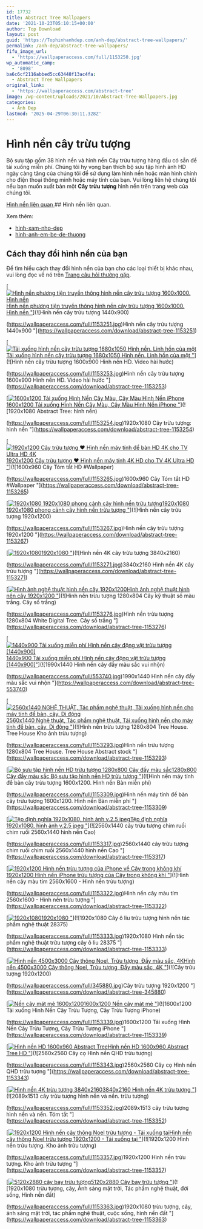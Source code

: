 ```yaml
---
id: 17732
title: Abstract Tree Wallpapers
date: '2021-10-23T05:10:15+00:00'
author: Top Download
layout: post
guid: 'https://Tophinhanhdep.com/anh-dep/abstract-tree-wallpapers/'
permalink: /anh-dep/abstract-tree-wallpapers/
fifu_image_url:
  - 'https://wallpaperaccess.com/full/1153250.jpg'
wp_automatic_camp:
  - '8098'
ba6c6cf2116abbed5cc63448f13ac4fa:
  - Abstract Tree Wallpapers
original_link:
  - 'https://wallpaperaccess.com/abstract-tree'
image: /wp-content/uploads/2021/10/Abstract-Tree-Wallpapers.jpg
categories:
  - Ảnh Đẹp
lastmod: '2025-04-29T06:30:11.328Z'
---
```

# Hình nền cây trừu tượng

Bộ sưu tập gồm 38 hình nền và hình nền Cây trừu tượng hàng đầu có sẵn để tải xuống miễn phí. Chúng tôi hy vọng bạn thích bộ sưu tập hình ảnh HD ngày càng tăng của chúng tôi để sử dụng làm hình nền hoặc màn hình chính cho điện thoại thông minh hoặc máy tính của bạn. Vui lòng liên hệ chúng tôi nếu bạn muốn xuất bản một **Cây trừu tượng** hình nền trên trang web của chúng tôi.

[Hình nền liên quan ](#related) ## Hình nền liên quan.

   
 Xem thêm:

   
- [hinh-xam-nho-dep](https://tophinhanhdep.com/hinh-xam-dep/hinh-xam-nho-dep/)
- [hinh-anh-em-be-de-thuong](https://tophinhanhdep.com/hinh-anh-de-thuong/hinh-anh-em-be-de-thuong/)

## Cách thay đổi hình nền của bạn

Để tìm hiểu cách thay đổi hình nền của bạn cho các loại thiết bị khác nhau, vui lòng đọc về nó trên [Trang câu hỏi thường gặp](https://tophinhanhdep.com/faq/).

  
[[![Hình nền phương tiện truyền thông hình nền cây trừu tượng 1600x1000.  Hình nền](https://wallpaperaccess.com/full/1153250.jpg)Hình nền phương tiện truyền thông hình nền cây trừu tượng 1600x1000. Hình nền "](https://wallpaperaccess.com/download/abstract-tree-1153250)](![Hình nền cây trừu tượng 1440x900)

(https://wallpaperaccess.com/full/1153251.jpg)Hình nền cây trừu tượng 1440x900 "](https://wallpaperaccess.com/download/abstract-tree-1153251)

[[![Tải xuống hình nền cây trừu tượng 1680x1050 Hình nền.  Linh hồn của một](https://wallpaperaccess.com/full/1153252.jpg)Tải xuống hình nền cây trừu tượng 1680x1050 Hình nền. Linh hồn của một "](https://wallpaperaccess.com/download/abstract-tree-1153252)](![Hình nền cây trừu tượng 1600x900 Hình nền HD.  Video hài hước)

(https://wallpaperaccess.com/full/1153253.jpg)Hình nền cây trừu tượng 1600x900 Hình nền HD. Video hài hước "](https://wallpaperaccess.com/download/abstract-tree-1153253)

[[![1600x1200 Tải xuống Hình Nền Cây Màu, Cây Màu Hình Nền iPhone](https://wallpaperaccess.com/full/345759.jpg)1600x1200 Tải xuống Hình Nền Cây Màu, Cây Màu Hình Nền iPhone "](https://wallpaperaccess.com/download/abstract-tree-345759)](![1920x1080 Abstract Tree: hình nền)

(https://wallpaperaccess.com/full/1153254.jpg)1920x1080 Cây trừu tượng: hình nền "](https://wallpaperaccess.com/download/abstract-tree-1153254)

[[![1920x1200 Cây trừu tượng ❤ Hình nền máy tính để bàn HD 4K cho TV Ultra HD 4K](https://wallpaperaccess.com/full/1153255.jpg)1920x1200 Cây trừu tượng ❤ Hình nền máy tính 4K HD cho TV 4K Ultra HD "](https://wallpaperaccess.com/download/abstract-tree-1153255)](![1600x960 Cây Tóm tắt HD #Wallpaper)

(https://wallpaperaccess.com/full/1153265.jpg)1600x960 Cây Tóm tắt HD #Wallpaper "](https://wallpaperaccess.com/download/abstract-tree-1153265)

[[![1920x1080 1920x1080 phong cảnh cây hình nền trừu tượng](https://wallpaperaccess.com/full/1153266.jpg)1920x1080 1920x1080 phong cảnh cây hình nền trừu tượng "](https://wallpaperaccess.com/download/abstract-tree-1153266)](![Hình nền cây trừu tượng 1920x1200)

(https://wallpaperaccess.com/full/1153267.jpg)Hình nền cây trừu tượng 1920x1200 "](https://wallpaperaccess.com/download/abstract-tree-1153267)

[[![1920x1080 ](https://wallpaperaccess.com/full/1153270.jpg)1920x1080 "](https://wallpaperaccess.com/download/abstract-tree-1153270)](![Hình nền 4K cây trừu tượng 3840x2160)

(https://wallpaperaccess.com/full/1153271.jpg)3840x2160 Hình nền 4K cây trừu tượng "](https://wallpaperaccess.com/download/abstract-tree-1153271)

[[![Hình ảnh nghệ thuật hình nền cây 1920x1200](https://wallpaperaccess.com/full/1153273.jpg)Hình ảnh nghệ thuật hình nền cây 1920x1200 "](https://wallpaperaccess.com/download/abstract-tree-1153273)](![Hình nền trừu tượng 1280x804 Cây kỹ thuật số màu trắng.  Cây số trắng)

(https://wallpaperaccess.com/full/1153276.jpg)Hình nền trừu tượng 1280x804 White Digital Tree. Cây số trắng "](https://wallpaperaccess.com/download/abstract-tree-1153276)

[[![1440x900 Tải xuống miễn phí Hình nền cây động vật trừu tượng [1440x900]](https://wallpaperaccess.com/full/1153278.jpg)1440x900 Tải xuống miễn phí Hình nền cây động vật trừu tượng \[1440x900\]"](https://wallpaperaccess.com/download/abstract-tree-1153278)](![1990x1440 Hình nền cây đầy màu sắc vui nhộn)

(https://wallpaperaccess.com/full/553740.jpg)1990x1440 Hình nền cây đầy màu sắc vui nhộn "](https://wallpaperaccess.com/download/abstract-tree-553740)

[[![2560x1440 NGHỆ THUẬT, Tác phẩm nghệ thuật, Tải xuống hình nền cho máy tính để bàn, cây, Di động](https://wallpaperaccess.com/full/1153291.jpg)2560x1440 Nghệ thuật, Tác phẩm nghệ thuật, Tải xuống hình nền cho máy tính để bàn, cây, Di động "](https://wallpaperaccess.com/download/abstract-tree-1153291)](![Hình nền trừu tượng 1280x804 Tree House.  Tree House Kho ảnh trừu tượng)

(https://wallpaperaccess.com/full/1153293.jpg)Hình nền trừu tượng 1280x804 Tree House. Tree House Abstract stock "](https://wallpaperaccess.com/download/abstract-tree-1153293)

[[![Bộ sưu tập hình nền HD trừu tượng 1280x800 Cây đầy màu sắc](https://wallpaperaccess.com/full/1153299.jpg)1280x800 Cây đầy màu sắc Bộ sưu tập hình nền HD trừu tượng "](https://wallpaperaccess.com/download/abstract-tree-1153299)](![Hình nền máy tính để bàn cây trừu tượng 1600x1200.  Hình nền Bàn miễn phí)

(https://wallpaperaccess.com/full/1153309.jpg)Hình nền máy tính để bàn cây trừu tượng 1600x1200. Hình nền Bàn miễn phí "](https://wallpaperaccess.com/download/abstract-tree-1153309)

[[![Tệp định nghĩa 1920x1080, hình ảnh v.2.5 jpeg](https://wallpaperaccess.com/full/1153316.jpg)Tệp định nghĩa 1920x1080, hình ảnh v.2.5 jpeg "](https://wallpaperaccess.com/download/abstract-tree-1153316)](![2560x1440 cây trừu tượng chim ruồi chim ruồi 2560x1440 hình nền Cao)

(https://wallpaperaccess.com/full/1153317.jpg)2560x1440 cây trừu tượng chim ruồi chim ruồi 2560x1440 hình nền Cao "](https://wallpaperaccess.com/download/abstract-tree-1153317)

[[![1920x1200 Hình nền trừu tượng của iPhone về Cây trong không khí](https://wallpaperaccess.com/full/1153318.jpg)1920x1200 Hình nền iPhone trừu tượng của Cây trong không khí "](https://wallpaperaccess.com/download/abstract-tree-1153318)](![Hình nền cây màu tím 2560x1600 - Hình nền trừu tượng)

(https://wallpaperaccess.com/full/1153322.jpg)Hình nền cây màu tím 2560x1600 - Hình nền trừu tượng "](https://wallpaperaccess.com/download/abstract-tree-1153322)

[[![1920x1080 ](https://wallpaperaccess.com/full/1153324.jpg)1920x1080 "](https://wallpaperaccess.com/download/abstract-tree-1153324)](![1920x1080 Cây ô liu trừu tượng hình nền tác phẩm nghệ thuật 28375)

(https://wallpaperaccess.com/full/1153333.jpg)1920x1080 Hình nền tác phẩm nghệ thuật trừu tượng cây ô liu 28375 "](https://wallpaperaccess.com/download/abstract-tree-1153333)

[[![Hình nền 4500x3000 Cây thông Noel, Trừu tượng, Đầy màu sắc, 4K](https://wallpaperaccess.com/full/1153336.jpg)Hình nền 4500x3000 Cây thông Noel, Trừu tượng, Đầy màu sắc, 4K "](https://wallpaperaccess.com/download/abstract-tree-1153336)](![Cây trừu tượng 1920x1200)

(https://wallpaperaccess.com/full/345880.jpg)Cây trừu tượng 1920x1200 "](https://wallpaperaccess.com/download/abstract-tree-345880)

[[![Nền cây mát mẻ 1600x1200](https://wallpaperaccess.com/full/1153338.jpg)1600x1200 Nền cây mát mẻ "](https://wallpaperaccess.com/download/abstract-tree-1153338)](![1600x1200 Tải xuống Hình Nền Cây Trừu Tượng, Cây Trừu Tượng iPhone)

(https://wallpaperaccess.com/full/1153339.jpg)1600x1200 Tải xuống Hình Nền Cây Trừu Tượng, Cây Trừu Tượng iPhone "](https://wallpaperaccess.com/download/abstract-tree-1153339)

[[![Hình nền HD 1600x960 Abstract Tree](https://wallpaperaccess.com/full/1153342.jpg)Hình nền HD 1600x960 Abstract Tree HD "](https://wallpaperaccess.com/download/abstract-tree-1153342)](![2560x2560 Cây cọ Hình nền QHD trừu tượng)

(https://wallpaperaccess.com/full/1153343.jpg)2560x2560 Cây cọ Hình nền QHD trừu tượng "](https://wallpaperaccess.com/download/abstract-tree-1153343)

[[![Hình nền 4K trừu tượng 3840x2160](https://wallpaperaccess.com/full/882066.jpg)3840x2160 Hình nền 4K trừu tượng "](https://wallpaperaccess.com/download/abstract-tree-882066)](![2089x1513 cây trừu tượng hình nền và nền.  trừu tượng)

(https://wallpaperaccess.com/full/1153352.jpg)2089x1513 cây trừu tượng hình nền và nền. Tóm tắt "](https://wallpaperaccess.com/download/abstract-tree-1153352)

[[![1920x1200 Hình nền cây thông Noel trừu tượng - Tải xuống tại](https://wallpaperaccess.com/full/1153356.jpg)Hình nền cây thông Noel trừu tượng 1920x1200 - Tải xuống tại "](https://wallpaperaccess.com/download/abstract-tree-1153356)](![1920x1200 Hình nền trừu tượng.  Kho ảnh trừu tượng)

(https://wallpaperaccess.com/full/1153357.jpg)1920x1200 Hình nền trừu tượng. Kho ảnh trừu tượng "](https://wallpaperaccess.com/download/abstract-tree-1153357)

[[![5120x2880 cây bay trừu tượng](https://wallpaperaccess.com/full/1153360.jpg)5120x2880 Cây bay trừu tượng "](https://wallpaperaccess.com/download/abstract-tree-1153360)](![1920x1080 trừu tượng, cây, Ánh sáng mặt trời, Tác phẩm nghệ thuật, đời sống, Hình nền đất)

(https://wallpaperaccess.com/full/1153363.jpg)1920x1080 trừu tượng, cây, ánh sáng mặt trời, tác phẩm nghệ thuật, cuộc sống, hình nền đất "](https://wallpaperaccess.com/download/abstract-tree-1153363)
